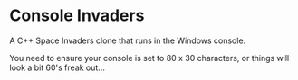 # Console Invaders
A C++ Space Invaders clone that runs in the Windows console.

You need to ensure your console is set to 80 x 30 characters, or things will look a bit 60's freak out...